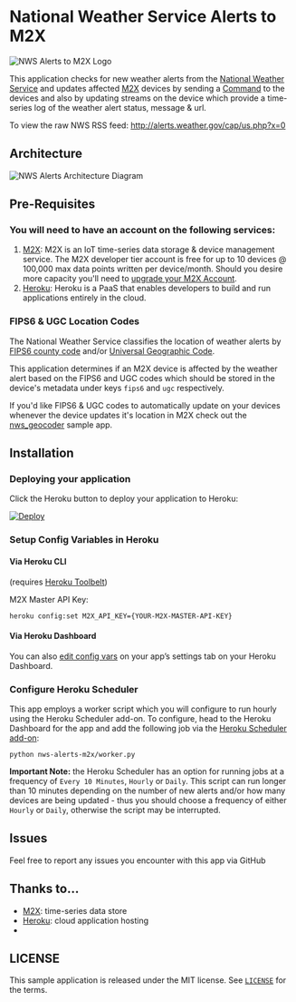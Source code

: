 # National Weather Service Alerts to M2X

![NWS Alerts to M2X Logo](https://github.com/kristinpeterson/nws-alerts-m2x/images/logo.png)

This application checks for new weather alerts from the [National Weather Service](http://www.weather.gov/) and updates affected [M2X](https://m2x.att.com) devices by sending a [Command](https://m2x.att.com/developer/documentation/v2/commands) to the devices and also by updating streams on the device which provide a time-series log of the weather alert status, message & url.

To view the raw NWS RSS feed: http://alerts.weather.gov/cap/us.php?x=0

## Architecture

![NWS Alerts Architecture Diagram](https://github.com/kristinpeterson/nws-alerts-m2x/images/architecture.png)

## Pre-Requisites

### You will need to have an account on the following services:

1. [M2X](https://m2x.att.com/signup): M2X is an IoT time-series data storage & device management service. The M2X developer tier account is free for up to 10 devices @ 100,000 max data points written per device/month. Should you desire more capacity you'll need to [upgrade your M2X Account](https://m2x.att.com/pricing).
2. [Heroku](https://www.heroku.com/): Heroku is a PaaS that enables developers to build and run applications entirely in the cloud.

### FIPS6 & UGC Location Codes

The National Weather Service classifies the location of weather alerts by [FIPS6 county code](https://en.wikipedia.org/wiki/FIPS_county_code) and/or [Universal Geographic Code](http://www.nws.noaa.gov/emwin/winugc.htm).

This application determines if an M2X device is affected by the weather alert based on the FIPS6 and UGC codes which should be stored in the device's metadata under keys `fips6` and `ugc` respectively.

If you'd like FIPS6 & UGC codes to automatically update on your devices whenever the device updates it's location in M2X check out the [nws_geocoder](https://github.com/kristinpeterson/nws_geocoder) sample app.

## Installation

### Deploying your application

Click the Heroku button to deploy your application to Heroku:

[![Deploy](https://www.herokucdn.com/deploy/button.png)](https://heroku.com/deploy)

### Setup Config Variables in Heroku

#### Via Heroku CLI
(requires [Heroku Toolbelt](https://toolbelt.heroku.com/))

M2X Master API Key:
```
heroku config:set M2X_API_KEY={YOUR-M2X-MASTER-API-KEY}
```

#### Via Heroku Dashboard

You can also [edit config vars](https://devcenter.heroku.com/articles/config-vars#setting-up-config-vars-for-a-deployed-application) on your app’s settings tab on your Heroku Dashboard.

### Configure Heroku Scheduler

This app employs a worker script which you will configure to run hourly using the Heroku Scheduler add-on. To configure, head to the Heroku Dashboard for the app and add the following job via the [Heroku Scheduler add-on](https://devcenter.heroku.com/articles/scheduler#scheduling-jobs):

```
python nws-alerts-m2x/worker.py
```

**Important Note:** the Heroku Scheduler has an option for running jobs at a frequency of `Every 10 Minutes`, `Hourly` or `Daily`. This script can run longer than 10 minutes depending on the number of new alerts and/or how many devices are being updated - thus you should choose a frequency of either `Hourly` or `Daily`, otherwise the script may be interrupted.

## Issues

Feel free to report any issues you encounter with this app via GitHub

## Thanks to...
* [M2X](https://m2x.att.com): time-series data store
* [Heroku](https://www.heroku.com): cloud application hosting
* [National Weather Service Alerts]: http://alerts.weather.gov

## LICENSE

This sample application is released under the MIT license. See [`LICENSE`](LICENSE) for the terms.
